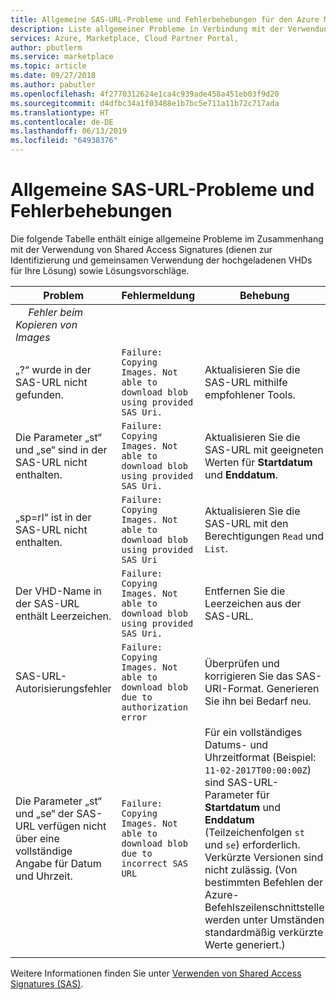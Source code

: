 ```yaml
---
title: Allgemeine SAS-URL-Probleme und Fehlerbehebungen für den Azure Marketplace
description: Liste allgemeiner Probleme in Verbindung mit der Verwendung von SAS-URIs und möglicher Lösungen.
services: Azure, Marketplace, Cloud Partner Portal,
author: pbutlerm
ms.service: marketplace
ms.topic: article
ms.date: 09/27/2018
ms.author: pabutler
ms.openlocfilehash: 4f2770312624e1ca4c939ade458a451eb03f9d20
ms.sourcegitcommit: d4dfbc34a1f03488e1b7bc5e711a11b72c717ada
ms.translationtype: HT
ms.contentlocale: de-DE
ms.lasthandoff: 06/13/2019
ms.locfileid: "64938376"
---
```

# <a name="common-sas-url-issues-and-fixes"></a>Allgemeine SAS-URL-Probleme und Fehlerbehebungen

Die folgende Tabelle enthält einige allgemeine Probleme im Zusammenhang mit der Verwendung von Shared Access Signatures (dienen zur Identifizierung und gemeinsamen Verwendung der hochgeladenen VHDs für Ihre Lösung) sowie Lösungsvorschläge.

| **Problem** | **Fehlermeldung** | **Behebung** | 
| --------- | ------------------- | ------- | 
| &emsp;  *Fehler beim Kopieren von Images* |  |  |
| „?“ wurde in der SAS-URL nicht gefunden. | `Failure: Copying Images. Not able to download blob using provided SAS Uri.` | Aktualisieren Sie die SAS-URL mithilfe empfohlener Tools. |
| Die Parameter „st“ und „se“ sind in der SAS-URL nicht enthalten. | `Failure: Copying Images. Not able to download blob using provided SAS Uri.` | Aktualisieren Sie die SAS-URL mit geeigneten Werten für **Startdatum** und **Enddatum**. | 
| „sp=rl“ ist in der SAS-URL nicht enthalten. | `Failure: Copying Images. Not able to download blob using provided SAS Uri` | Aktualisieren Sie die SAS-URL mit den Berechtigungen `Read` und `List`. | 
| Der VHD-Name in der SAS-URL enthält Leerzeichen. | `Failure: Copying Images. Not able to download blob using provided SAS Uri.` | Entfernen Sie die Leerzeichen aus der SAS-URL. |
| SAS-URL-Autorisierungsfehler | `Failure: Copying Images. Not able to download blob due to authorization error` | Überprüfen und korrigieren Sie das SAS-URI-Format. Generieren Sie ihn bei Bedarf neu. |
| Die Parameter „st“ und „se“ der SAS-URL verfügen nicht über eine vollständige Angabe für Datum und Uhrzeit. | `Failure: Copying Images. Not able to download blob due to incorrect SAS URL` | Für ein vollständiges Datums- und Uhrzeitformat (Beispiel: `11-02-2017T00:00:00Z`) sind SAS-URL-Parameter für **Startdatum** und **Enddatum** (Teilzeichenfolgen `st` und `se`) erforderlich. Verkürzte Versionen sind nicht zulässig. (Von bestimmten Befehlen der Azure-Befehlszeilenschnittstelle werden unter Umständen standardmäßig verkürzte Werte generiert.) | 
|  |  |  |

Weitere Informationen finden Sie unter [Verwenden von Shared Access Signatures (SAS)](https://azure.microsoft.com/documentation/articles/storage-dotnet-shared-access-signature-part-1/).
